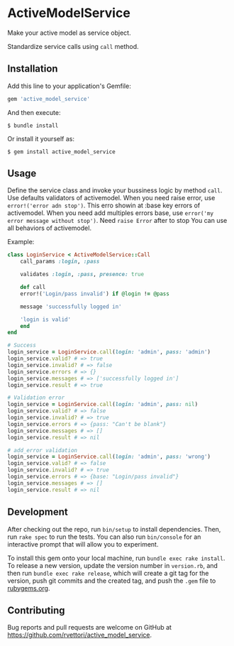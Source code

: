# ActiveModelService

Make your active model as service object.

Standardize service calls using `call` method.

## Installation

Add this line to your application's Gemfile:

```ruby
gem 'active_model_service'
```

And then execute:

    $ bundle install

Or install it yourself as:

    $ gem install active_model_service

## Usage

Define the service class and invoke your bussiness logic by method `call`.
Use defaults validators of activemodel.
When you need raise error, use `error!('error adn stop')`. This erro showin at :base key errors of activemodel.
When you need add multiples errors base, use `error('my error message without stop')`. Need `raise Error` after to stop
You can use all behaviors of activemodel.

Example:

```ruby
class LoginService < ActiveModelService::Call
    call_params :login, :pass

    validates :login, :pass, presence: true

    def call
    error!('Login/pass invalid') if @login != @pass

    message 'successfully logged in'

    'login is valid'
    end
end

# Success
login_service = LoginService.call(login: 'admin', pass: 'admin')
login_service.valid? # => true
login_service.invalid? # => false
login_service.errors # => {}
login_service.messages # => ['successfully logged in']
login_service.result # => true

# Validation error
login_service = LoginService.call(login: 'admin', pass: nil)
login_service.valid? # => false
login_service.invalid? # => true
login_service.errors # => {pass: "Can't be blank"}
login_service.messages # => []
login_service.result # => nil

# add_error validation
login_service = LoginService.call(login: 'admin', pass: 'wrong')
login_service.valid? # => false
login_service.invalid? # => true
login_service.errors # => {base: "Login/pass invalid"}
login_service.messages # => []
login_service.result # => nil

```

## Development

After checking out the repo, run `bin/setup` to install dependencies. Then, run `rake spec` to run the tests. You can also run `bin/console` for an interactive prompt that will allow you to experiment.

To install this gem onto your local machine, run `bundle exec rake install`. To release a new version, update the version number in `version.rb`, and then run `bundle exec rake release`, which will create a git tag for the version, push git commits and the created tag, and push the `.gem` file to [rubygems.org](https://rubygems.org).

## Contributing

Bug reports and pull requests are welcome on GitHub at https://github.com/rvettori/active_model_service.
